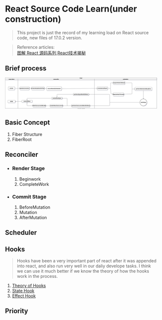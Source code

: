 # React Source Code Learn(under construction)
> This project is just the record of my learning load on React source code, new files of 17.0.2 version.

> Reference articles:  
>[图解 React 源码系列](https://7kms.github.io/react-illustration-series/),[React技术揭秘](https://react.iamkasong.com/)
## Brief process 
  ![flow](./asserts/imgs/flow.svg)

## Basic Concept
   1. Fiber Structure
   2. FiberRoot
## Reconciler
   - ### Render Stage
      1. Beginwork
      2. CompleteWork 
   - ### Commit Stage
      1. BeforeMutation
      2. Mutation
      3. AfterMutation
## Scheduler
## Hooks
>Hooks have been a very important part of react after it was appended into react, and also run very well in our daliy develope tasks. I think we can use it much better if we know the theory of how the hooks work in the process.

   1. [Theory of Hooks](doc/HOOKS/theoryOfHooks.md)
   2. [State Hook](./doc/HOOKS/setNewState.md)
   3. [Effect Hook](doc/HOOKS/effectRun.md)
## Priority